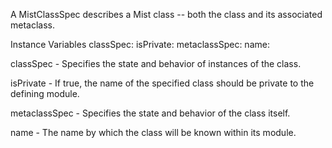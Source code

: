 A MistClassSpec describes a Mist class -- both the class and its associated metaclass.

Instance Variables
	classSpec:		<MistBehaviorSpec>
	isPrivate:		<Boolean>
	metaclassSpec:		<MistBehaviorSpec>
	name:		<Symbol>

classSpec
	- Specifies the state and behavior of instances of the class.

isPrivate
	- If true, the name of the specified class should be private to the defining module.

metaclassSpec
	- Specifies the state and behavior of the class itself.

name
	- The name by which the class will be known within its module.
